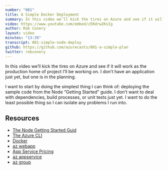 ```yaml
---
number: "001"
title: A Simple Docker Deployment
summary: In this video we’ll kick the tires on Azure and see if it will work as the production home of project I’ll be working on. I don’t have an application just yet, but one is in the planning. 
video: https://www.youtube.com/embed/z5Kdrw2KsIg
author: Rob Conery
layout: video
minutes: "13:39"
transcript: 001-simple-node-deploy
github: https://github.com/azurecasts/001-a-simple-plan
twitter: robconery
---
```


In this video we’ll kick the tires on Azure and see if it will work as the production home of project I’ll be working on. I don’t have an application just yet, but one is in the planning. 

I want to start by doing the simplest thing I can think of: deploying the sample code from the Node “Getting Started” guide. I don’t want to deal with dependencies, build processes, or unit tests just yet. I want to do the least possible thing so I can isolate any problems I run into.

## Resources

 - [The Node Getting Started Guid](https://nodejs.org/es/docs/guides/getting-started-guide/)
 - [The Azure CLI](https://docs.microsoft.com/cli/azure/install-azure-cli?view=azure-cli-latest&WT.mc_id=azurecasts-website-robcon)
 - [Docker](https://docs.docker.com/)
 - [az webapp](https://docs.microsoft.com/cli/azure/webapp?view=azure-cli-latest&WT.mc_id=azurecasts-website-robcon)
 - [App Service Pricing](https://azure.microsoft.com/pricing/details/app-service/windows/?WT.mc_id=azurecasts-website-robcon)
 - [az appservice](https://docs.microsoft.com/cli/azure/appservice?view=azure-cli-latest&WT.mc_id=azurecasts-website-robcon)
 - [az group](https://docs.microsoft.com/cli/azure/group?view=azure-cli-latest&WT.mc_id=azurecasts-website-robcon)


